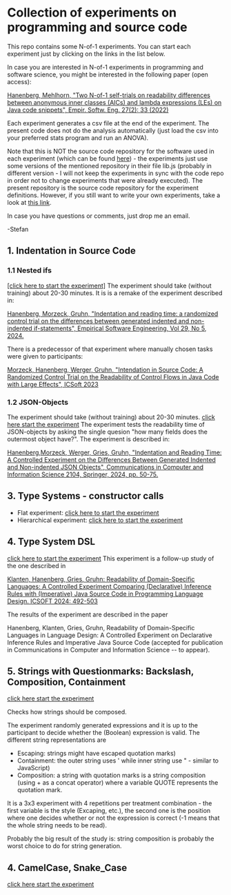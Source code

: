 # Collection of experiments on programming and source code

This repo contains some N-of-1 experiments. You can start each experiment just by clicking on the links in the list below.

In case you are interested in N-of-1 experiments in programming and software science, you might be interested in the following paper (open access):

[Hanenberg, Mehlhorn, "Two N-of-1 self-trials on readability differences between anonymous inner classes (AICs) and lambda expressions (LEs) on Java code snippets", Empir. Softw. Eng. 27(2): 33 (2022)](https://doi.org/10.1007/s10664-021-10077-3)

Each experiment generates a csv file at the end of the experiment. The present code does not do the analysis automatically (just load the csv into your preferred stats program and run an ANOVA).


Note that this is NOT the source code repository for the software used in each experiment (which can be found [here](https://github.com/shanenbe/N-of-1-Experimentation)) - the experiments 
just use some versions of the mentioned repository in their file lib.js (probably in different version - I will not keep the experiments in sync with the code repo in order not to change experiments that were already executed). 
The present repository is the source code repository for the experiment definitions. However, if you still want to write your own experiments,
take a look at [this link](https://github.com/shanenbe/Experiments/blob/main/HowTo.md).

In case you have questions or comments, just drop me an email.

-Stefan


## 1. Indentation in Source Code 
### 1.1 Nested ifs
[[click here to start the experiment]](https://htmlpreview.github.io/?https://raw.githubusercontent.com/shanenbe/Experiments/main/2023_Indentation/index.html) The experiment should take (without training) about 20-30 minutes. 
It is is a remake of the experiment described in:

[Hanenberg, Morzeck, Gruhn, "Indentation and reading time: a randomized control trial on the differences between generated indented and non-indented if-statements", Empirical Software Engineering, Vol 29, No 5, 2024.](https://doi.org/10.1007/s10664-024-10531-y)

There is a predecessor of that experiment where manually chosen tasks were given to participants: 

[Morzeck, Hanenberg, Werger, Gruhn, "Intendation in Source Code: A Randomized Control Trial on the Readability of Control Flows in Java Code with Large Effects", ICSoft 2023](https://doi.org/10.5220/0012087500003538)

### 1.2 JSON-Objects
The experiment should take (without training) about 20-30 minutes. [click here start the experiment](https://htmlpreview.github.io/?https://raw.githubusercontent.com/shanenbe/Experiments/main/2023_Indentation_JSON/index.html) 
The experiment tests the readability time of JSON-objects by asking the single quesion "how many fields does the outermost object have?". The experiment is described in:

[Hanenberg,Morzeck, Werger, Gries, Gruhn, "Indentation and Reading Time: A Controlled Experiment on the Differences Between Generated Indented and Non-indented JSON Objects", Communications in Computer and Information Science 2104, Springer, 2024, pp. 50-75.](https://doi.org/10.1007/978-3-031-61753-9_4)

## 3. Type Systems - constructor calls
- Flat experiment: [click here to start the experiment](https://htmlpreview.github.io/?https://raw.githubusercontent.com/shanenbe/Experiments/main/2024_TypeSystems_ConstructorCall_Flat/index.html)
- Hierarchical experiment: [click here to start the experiment](https://htmlpreview.github.io/?https://raw.githubusercontent.com/shanenbe/Experiments/main/2024_TypeSystems_ConstructorCall/index.html)

## 4. Type System DSL
[click here to start the experiment](https://shanenbe.github.io/Experiments/2024_LanguageTypesDSL_Readability/index.html) This experiment is a follow-up study of the one described in

[Klanten, Hanenberg, Gries, Gruhn:
Readability of Domain-Specific Languages: A Controlled Experiment Comparing (Declarative) Inference Rules with (Imperative) Java Source Code in Programming Language Design. ICSOFT 2024: 492-503](https://doi.org/10.5220/0012857800003753)

The results of the experiment are described in the paper

Hanenberg, Klanten, Gries, Gruhn, Readability of Domain-Specific Languages in Language Design: A Controlled Experiment on Declarative Inference Rules and Imperative Java Source Code (accepted for publication in Communications in Computer and Information Science -- to appear).



## 5. Strings with Questionmarks: Backslash, Composition, Containment
[click here start the experiment](https://htmlpreview.github.io/?https://raw.githubusercontent.com/shanenbe/Experiments/main/2023_String_Expressions_Escaping_vs_NonSingleLiteral_vs_Composition/index.html)

Checks how strings should be composed. 

The experiment randomly generated expressions and it is up to the participant to decide whether the (Boolean) expression is valid.
The different string representations are
  - Escaping: strings might have escaped quotation marks)
  - Containment: the outer string uses ' while inner string use " - similar to JavaScript)
  - Composition: a string with quotation marks is a string composition (using + as a concat operator) where a variable QUOTE represents the quotation mark.

It is a 3x3 experiment with 4 repetitions per treatment combination - the first variable is the style (Excaping, etc.), the second one is the position where one decides whether or not the expression is correct (-1 means that the whole string needs to be read).

Probably the big result of the study is: string composition is probably the worst choice to do for string generation.

## 4. CamelCase, Snake_Case
[click here start the experiment](https://htmlpreview.github.io/?https://raw.githubusercontent.com/shanenbe/Experiments/main/2024_CamelCase_Underscore/index.html)

